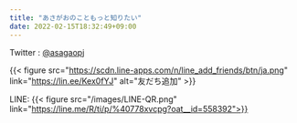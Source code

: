 ```yaml
---
title: "あさがおのこともっと知りたい"
date: 2022-02-15T18:32:49+09:00
---
```

Twitter : [@asagaopj](https://mobile.twitter.com/asagaopj)

{{< figure src="https://scdn.line-apps.com/n/line_add_friends/btn/ja.png" link="https://lin.ee/Kex0fYJ" alt="友だち追加" >}}

LINE:
{{< figure src="/images/LINE-QR.png" link="https://line.me/R/ti/p/%40778xvcpg?oat__id=558392">}}
